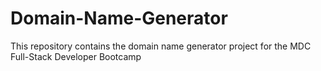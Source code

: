 # Domain-Name-Generator
This repository contains the domain name generator project for the MDC Full-Stack Developer Bootcamp
